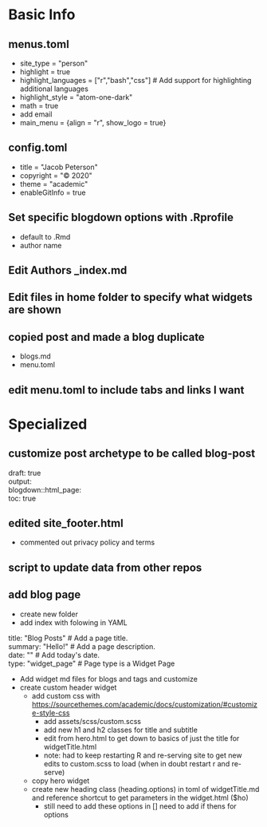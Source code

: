 # Basic Info

## menus.toml

* site_type = "person"
* highlight = true
* highlight_languages = ["r","bash","css"]  # Add support for highlighting additional languages
* highlight_style = "atom-one-dark"
* math = true
* add email
* main_menu = {align = "r", show_logo = true}

## config.toml

* title = "Jacob Peterson"
* copyright = "&copy; 2020"
* theme = "academic"
* enableGitInfo = true

## Set specific blogdown options with .Rprofile
* default to .Rmd
* author name

## Edit Authors \_index.md

## Edit files in home folder to specify what widgets are shown

## copied post and made a blog duplicate
* blogs.md
* menu.toml

## edit menu.toml to include tabs and links I want

# Specialized

## customize post archetype to be called blog-post

draft: true  
output:  
  blogdown::html_page:  
    toc: true


## edited site_footer.html
*	commented out privacy policy and terms

## script to update data from other repos

## add blog page
* create new folder
* add index with folowing in YAML

title: "Blog Posts"  # Add a page title.  
summary: "Hello!"  # Add a page description.  
date: ""  # Add today's date.  
type: "widget_page"  # Page type is a Widget Page  

* Add widget md files for blogs and tags and customize
* create custom header widget
  - add custom css with https://sourcethemes.com/academic/docs/customization/#customize-style-css
    - add assets/scss/custom.scss
    - add new h1 and h2 classes for title and subtitle
    - edit from hero.html to get down to basics of just the title for widgetTitle.html
    - note: had to keep restarting R and re-serving site to get new edits to custom.scss to load (when in doubt restart r and re-serve)
  - copy hero widget
  - create new heading class (heading.options) in toml of widgetTitle.md and reference shortcut to get parameters in the widget.html ($ho)
    - still need to add these options in
  [] need to add if thens for options
